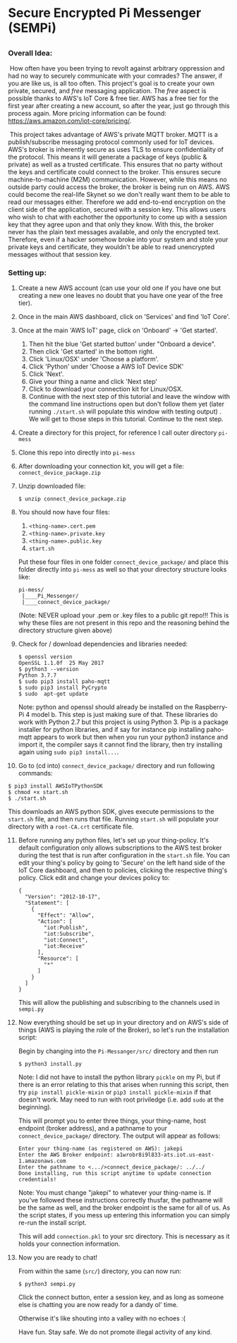 # Secure Encrypted Pi Messenger (SEMPi)

## 

### Overall Idea:

​	How often have you been trying to revolt against arbitrary oppression and had no way to securely communicate with your comrades? The answer, if you are like us, is all too often. This project's goal is to create your own private, secured, and *free* messaging application. The *free* aspect is possible thanks to AWS's IoT Core & free tier. AWS has a free tier for the first year after creating a new account, so after the year, just go through this process again. More pricing information can be found: https://aws.amazon.com/iot-core/pricing/. 

​	This project takes advantage of AWS's private MQTT broker. MQTT is a publish/subscribe messaging protocol commonly used for IoT devices. AWS's broker is inherently secure as uses TLS to ensure confidentiality of the protocol. This means it will generate a package of keys (public & private) as well as a trusted certificate. This ensures that no party without the keys and certificate could connect to the broker. This ensures secure machine-to-machine (M2M) communication. However, while this means no outside party could access the broker, the broker is being run on AWS. AWS could become the real-life Skynet so we don't really want them to be able to read our messages either. Therefore we add end-to-end encryption on the client side of the application, secured with a session key. This allows users who wish to chat with eachother the opportunity to come up with a session key that they agree upon and that only they know. With this, the broker never has the plain text messages available, and only the encrypted text. Therefore, even if a hacker somehow broke into your system and stole your private keys and certificate, they wouldn't be able to read unencrypted messages without that session key.

### Setting up:

1. Create a new AWS account (can use your old one if you have one but creating a new one leaves no doubt that you have one year of the free tier).

2. Once in the main AWS dashboard, click on 'Services' and find 'IoT Core'.

3. Once at the main 'AWS IoT' page, click on 'Onboard' -> 'Get started'. 

   1. Then hit the blue 'Get started button' under "Onboard a device".
   2. Then click 'Get started' in the bottom right.
   3. Click 'Linux/OSX' under 'Choose a platform'.
   4. Click 'Python' under 'Choose a AWS IoT Device SDK'
   5. Click 'Next'.
   6. Give your thing a name and click 'Next step'
   7. Click to download your connection kit for Linux/OSX.
   8. Continue with the next step of this tutorial and leave the window with the command line instructions open but don't follow them yet (later running `./start.sh` will populate this window with testing output) . We will get to those steps in this tutorial. Continue to the next step.

4. Create a directory for this project, for reference I call outer directory `pi-mess`

5. Clone this repo into directly into `pi-mess`

6. After downloading your connection kit, you will get a file: `connect_device_package.zip`

7. Unzip downloaded file:

   `$ unzip connect_device_package.zip`

8. You should now have four files:

   1. `<thing-name>.cert.pem`
   2. `<thing-name>.private.key`
   3. `<thing-name>.public.key`
   4. `start.sh`

   Put these four files in one folder `connect_device_package/` and place this folder directly into `pi-mess` as well so that your directory structure looks like:

   ```
   pi-mess/
   	|____Pi_Messenger/
   	|____connect_device_package/
   ```

   

   (Note: NEVER upload your .pem or .key files to a public git repo!!! This is why these files are not present in this repo and the reasoning behind the directory structure given above)

9. Check for / download dependencies and libraries needed:

   ```
   $ openssl version
   OpenSSL 1.1.0f  25 May 2017
   $ python3 --version
   Python 3.7.7
   $ sudo pip3 install paho-mqtt
   $ sudo pip3 install PyCrypto
   $ sudo  apt-get update
   ```

   Note: python and openssl should already be installed on the Raspberry-Pi 4 model b. This step is just making sure of that. These libraries do work with Python 2.7 but this project is using Python 3. Pip is a package installer  for python libraries, and if say for instance pip installing paho-mqtt appears to work but then when you run your python3 instance and import it, the compiler says it cannot find the library, then try installing again using `sudo pip3 install...`. 

10. Go to (cd into) `connect_device_package/` directory and run following commands:

   ```
   $ pip3 install AWSIoTPythonSDK
   $ chmod +x start.sh
   $ ./start.sh
   ```

   This downloads an AWS python SDK, gives execute permissions to the `start.sh` file, and then runs that file. Running `start.sh` will populate your directory with a `root-CA.crt` certificate file.

11. Before running any python files, let's set up your thing-policy. It's default configuration only allows subscriptions to the AWS test broker during the test that is run after configuration in the `start.sh` file. You can edit your thing's policy by going to 'Secure' on the left hand side of the IoT Core dashboard, and then to policies, clicking the respective thing's policy. Click edit and change your devices policy  to: 

    ```
    {
      "Version": "2012-10-17",
      "Statement": [
        {
          "Effect": "Allow",
          "Action": [
            "iot:Publish",
            "iot:Subscribe",
            "iot:Connect",
            "iot:Receive"
          ],
          "Resource": [
            "*"
          ]
        }
      ]
    }
    ```

    This will allow the publishing and subscribing to the channels used in `sempi.py`

12. Now everything should be set up in your directory and on AWS's side of things (AWS is playing the role of the Broker), so let's run the installation script:

    Begin by changing into the `Pi-Messanger/src/` directory and then run

    ```
    $ python3 install.py
    ```

    Note: I did not have to install the python library `pickle` on my Pi, but if there is an error relating to this that arises when running this script, then try `pip install pickle-mixin` or `pip3 install pickle-mixin` if that doesn't work. May need to run with root priviledge (i.e. add `sudo` at the beginning).

    This will prompt you to enter three things, your thing-name, host endpoint (broker address), and a pathname to your `connect_device_package/` directory. The output will appear as follows:

    ```
    Enter your thing-name (as registered on AWS): jakepi
    Enter the AWS Broker endpoint: a1wrobr8i9l833-ats.iot.us-east-1.amazonaws.com
    Enter the pathname to <.../>connect_device_package/: ../../
    Done installing, run this script anytime to update connection credentials!
    ```

    Note: You must change "jakepi" to whatever your thing-name is. If you've followed these instructions correctly thusfar, the pathname will be the same as well, and the broker endpoint is the same for all of us. As the script states, if you mess up entering this information you can simply re-run the install script.

    This will add `connection.pkl` to your src directory.
    This is necessary as it holds your connection information.

13. Now you are ready to chat! 

    From within the same (`src/`) directory, you can now run:

    ```
    $ python3 sempi.py
    ```

    Click the connect button, enter a session key, and as long as someone else is chatting you are now ready for a dandy ol' time.

    Otherwise it's like shouting into a valley with no echoes :(

    Have fun. Stay safe. We do not promote illegal activity of any kind. 
